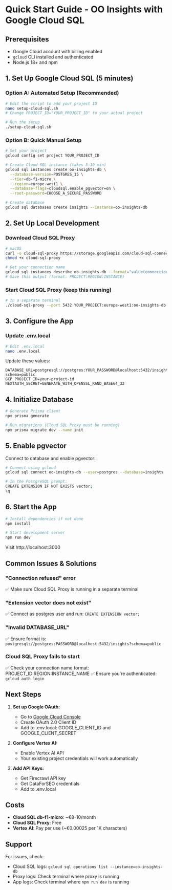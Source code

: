 # Quick Start Guide - OO Insights with Google Cloud SQL

## Prerequisites
- Google Cloud account with billing enabled
- `gcloud` CLI installed and authenticated
- Node.js 18+ and npm

## 1. Set Up Google Cloud SQL (5 minutes)

### Option A: Automated Setup (Recommended)
```bash
# Edit the script to add your project ID
nano setup-cloud-sql.sh
# Change PROJECT_ID="YOUR_PROJECT_ID" to your actual project

# Run the setup
./setup-cloud-sql.sh
```

### Option B: Quick Manual Setup
```bash
# Set your project
gcloud config set project YOUR_PROJECT_ID

# Create Cloud SQL instance (takes 5-10 min)
gcloud sql instances create oo-insights-db \
  --database-version=POSTGRES_15 \
  --tier=db-f1-micro \
  --region=europe-west1 \
  --database-flags=cloudsql.enable_pgvector=on \
  --root-password=CHOOSE_A_SECURE_PASSWORD

# Create database
gcloud sql databases create insights --instance=oo-insights-db
```

## 2. Set Up Local Development

### Download Cloud SQL Proxy
```bash
# macOS
curl -o cloud-sql-proxy https://storage.googleapis.com/cloud-sql-connectors/cloud-sql-proxy/v2.14.2/cloud-sql-proxy.darwin.amd64
chmod +x cloud-sql-proxy

# Get your connection name
gcloud sql instances describe oo-insights-db --format="value(connectionName)"
# Save this output (format: PROJECT:REGION:INSTANCE)
```

### Start Cloud SQL Proxy (keep this running)
```bash
# In a separate terminal
./cloud-sql-proxy --port 5432 YOUR_PROJECT:europe-west1:oo-insights-db
```

## 3. Configure the App

### Update .env.local
```bash
# Edit .env.local
nano .env.local
```

Update these values:
```env
DATABASE_URL=postgresql://postgres:YOUR_PASSWORD@localhost:5432/insights?schema=public
GCP_PROJECT_ID=your-project-id
NEXTAUTH_SECRET=GENERATE_WITH_OPENSSL_RAND_BASE64_32
```

## 4. Initialize Database

```bash
# Generate Prisma client
npx prisma generate

# Run migrations (Cloud SQL Proxy must be running)
npx prisma migrate dev --name init
```

## 5. Enable pgvector

Connect to database and enable pgvector:
```bash
# Connect using gcloud
gcloud sql connect oo-insights-db --user=postgres --database=insights

# In the PostgreSQL prompt:
CREATE EXTENSION IF NOT EXISTS vector;
\q
```

## 6. Start the App

```bash
# Install dependencies if not done
npm install

# Start development server
npm run dev
```

Visit http://localhost:3000

## Common Issues & Solutions

### "Connection refused" error
✅ Make sure Cloud SQL Proxy is running in a separate terminal

### "Extension vector does not exist"
✅ Connect as postgres user and run: `CREATE EXTENSION vector;`

### "Invalid DATABASE_URL"
✅ Ensure format is: `postgresql://postgres:PASSWORD@localhost:5432/insights?schema=public`

### Cloud SQL Proxy fails to start
✅ Check your connection name format: PROJECT_ID:REGION:INSTANCE_NAME
✅ Ensure you're authenticated: `gcloud auth login`

## Next Steps

1. **Set up Google OAuth:**
   - Go to [Google Cloud Console](https://console.cloud.google.com/apis/credentials)
   - Create OAuth 2.0 Client ID
   - Add to .env.local: GOOGLE_CLIENT_ID and GOOGLE_CLIENT_SECRET

2. **Configure Vertex AI:**
   - Enable Vertex AI API
   - Your existing project credentials will work automatically

3. **Add API Keys:**
   - Get Firecrawl API key
   - Get DataForSEO credentials
   - Add to .env.local

## Costs
- **Cloud SQL db-f1-micro**: ~€8-10/month
- **Cloud SQL Proxy**: Free
- **Vertex AI**: Pay per use (~€0.00025 per 1K characters)

## Support
For issues, check:
- Cloud SQL logs: `gcloud sql operations list --instance=oo-insights-db`
- Proxy logs: Check terminal where proxy is running
- App logs: Check terminal where `npm run dev` is running